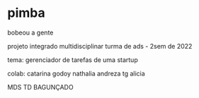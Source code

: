 # pimba
bobeou a gente

projeto integrado multidisciplinar
turma de ads - 2sem de 2022

tema: gerenciador de tarefas de uma startup

colab:
catarina godoy
nathalia
andreza
tg
alicia

MDS TD BAGUNÇADO
